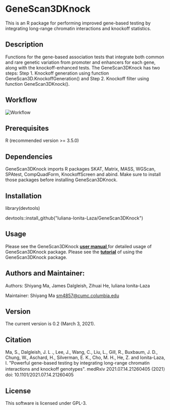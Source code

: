 # GeneScan3DKnock 
This is an R package for performing improved gene-based testing by integrating long-range chromatin interactions and knockoff statistics.

## Description
Functions for the gene-based association tests that integrate both common and rare genetic variation from promoter and enhancers for each gene, along with the knockoff-enhanced tests. The GeneScan3DKnock has two steps: Step 1. Knockoff generation using function GeneScan3D.KnockoffGeneration() and Step 2. Knockoff filter using function GeneScan3DKnock().

## Workflow
![Workflow](https://user-images.githubusercontent.com/57265092/99107266-8c690a80-25b3-11eb-8fe1-ceb388bffa38.jpg)

## Prerequisites
R (recommended version >= 3.5.0)

## Dependencies
GeneScan3DKnock imports R packages SKAT, Matrix, MASS, WGScan, SPAtest, CompQuadForm, KnockoffScreen and abind. Make sure to install those packages before installing GeneScan3DKnock.
    
## Installation
library(devtools) 

devtools::install_github("Iuliana-Ionita-Laza/GeneScan3DKnock")

## Usage
Please see the GeneScan3DKnock <a href="https://github.com/Iuliana-Ionita-Laza/GeneScan3DKnock/blob/master/GeneScan3DKnock_0.2.pdf"> **user manual** </a> for detailed usage of GeneScan3DKnock package. Please see the <a href="https://htmlpreview.github.io/?https://github.com/Iuliana-Ionita-Laza/GeneScan3DKnock/blob/master/GeneScan3DKnock_vignette.html">**tutorial**</a> of using the GeneScan3DKnock package.


## Authors and Maintainer: 
Authors: Shiyang Ma, James Dalgleish, Zihuai He, Iuliana Ionita-Laza

Maintainer: Shiyang Ma <sm4857@cumc.columbia.edu>

## Version
The current version is 0.2 (March 3, 2021).

## Citation
Ma, S., Dalgleish, J. L ., Lee, J., Wang, C., Liu, L., Gill, R., Buxbaum, J. D., Chung, W., Aschard, H., Silverman, E. K., Cho, M. H., He, Z. and Ionita-Laza, I. "Powerful gene-based testing by integrating long-range chromatin interactions and knockoff genotypes". medRxiv 2021.07.14.21260405 (2021）doi: 10.1101/2021.07.14.21260405

## License
This software is licensed under GPL-3.

